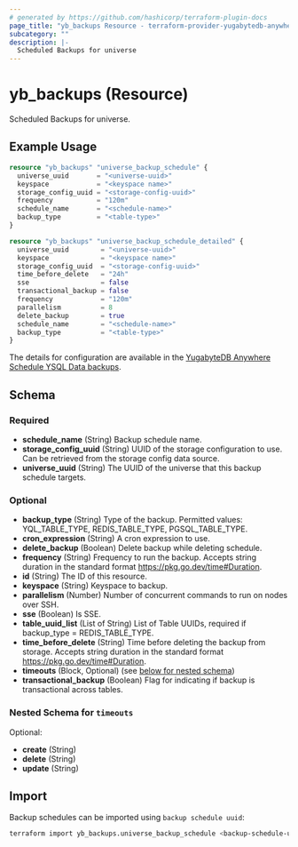 ```yaml
---
# generated by https://github.com/hashicorp/terraform-plugin-docs
page_title: "yb_backups Resource - terraform-provider-yugabytedb-anywhere"
subcategory: ""
description: |-
  Scheduled Backups for universe
---
```


# yb_backups (Resource)

Scheduled Backups for universe.

## Example Usage

```terraform
resource "yb_backups" "universe_backup_schedule" {
  universe_uuid       = "<universe-uuid>"
  keyspace            = "<keyspace name>"
  storage_config_uuid = "<storage-config-uuid>"
  frequency           = "120m"
  schedule_name       = "<schedule-name>"
  backup_type         = "<table-type>"
}

resource "yb_backups" "universe_backup_schedule_detailed" {
  universe_uuid        = "<universe-uuid>"
  keyspace             = "<keyspace name>"
  storage_config_uuid  = "<storage-config-uuid>"
  time_before_delete   = "24h"
  sse                  = false
  transactional_backup = false
  frequency            = "120m"
  parallelism          = 8
  delete_backup        = true
  schedule_name        = "<schedule-name>"
  backup_type          = "<table-type>"
}
```

The details for configuration are available in the [YugabyteDB Anywhere Schedule YSQL Data backups](https://docs.yugabyte.com/preview/yugabyte-platform/back-up-restore-universes/schedule-data-backups/ysql/).

<!-- schema generated by tfplugindocs -->
## Schema

### Required

- **schedule_name** (String) Backup schedule name.
- **storage_config_uuid** (String) UUID of the storage configuration to use. Can be retrieved from the storage config data source.
- **universe_uuid** (String) The UUID of the universe that this backup schedule targets.

### Optional

- **backup_type** (String) Type of the backup. Permitted values: YQL_TABLE_TYPE, REDIS_TABLE_TYPE, PGSQL_TABLE_TYPE.
- **cron_expression** (String) A cron expression to use.
- **delete_backup** (Boolean) Delete backup while deleting schedule.
- **frequency** (String) Frequency to run the backup.  Accepts string duration in the standard format <https://pkg.go.dev/time#Duration>.
- **id** (String) The ID of this resource.
- **keyspace** (String) Keyspace to backup.
- **parallelism** (Number) Number of concurrent commands to run on nodes over SSH.
- **sse** (Boolean) Is SSE.
- **table_uuid_list** (List of String) List of Table UUIDs, required if backup_type = REDIS_TABLE_TYPE.
- **time_before_delete** (String) Time before deleting the backup from storage. Accepts string duration in the standard format <https://pkg.go.dev/time#Duration>.
- **timeouts** (Block, Optional) (see [below for nested schema](#nestedblock--timeouts))
- **transactional_backup** (Boolean) Flag for indicating if backup is transactional across tables.

<a id="nestedblock--timeouts"></a>

### Nested Schema for `timeouts`

Optional:

- **create** (String)
- **delete** (String)
- **update** (String)

## Import

Backup schedules can be imported using `backup schedule uuid`:

```sh
terraform import yb_backups.universe_backup_schedule <backup-schedule-uuid>
```
